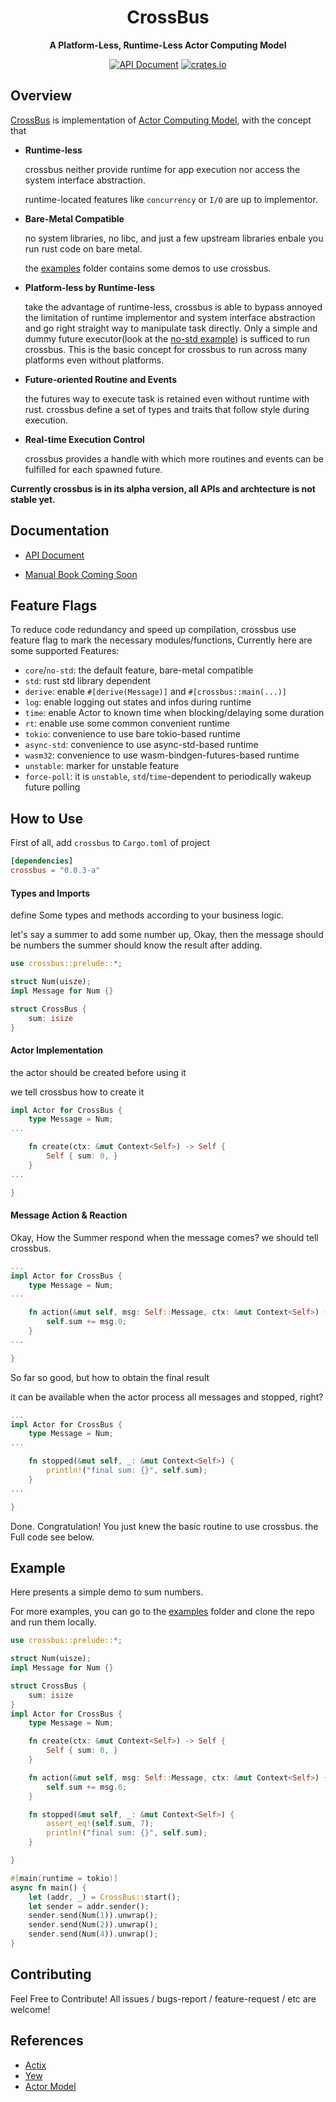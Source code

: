 <div align="center">
  <h1>CrossBus</h1>
  <p>
    <strong>A Platform-Less, Runtime-Less Actor Computing Model</strong>
  </p>

  <p>

[![API Document](https://img.shields.io/docsrs/crossbus/latest)](https://docs.rs/crossbus)
[![crates.io](https://img.shields.io/crates/v/crossbus.svg)](https://crates.io/crates/crossbus)

  </p>
</div>

## Overview
[CrossBus](https://github.com/hominee/crossbus) is implementation of
[Actor Computing Model](https://en.wikipedia.org/wiki/Actor_model), 
with the concept that 

- **Runtime-less**

  crossbus neither provide runtime for app execution 
  nor access the system interface abstraction. 

  runtime-located features like `concurrency` or `I/O`
  are up to implementor. 

- **Bare-Metal Compatible**

  no system libraries, no libc, and just a few upstream libraries
  enbale you run rust code on bare metal.

  the [examples](https://github.com/hominee/crossbus/tree/master/examples/no-std)
  folder contains some demos to use crossbus. 

- **Platform-less by Runtime-less** 

  take the advantage of runtime-less, crossbus is able to 
  bypass annoyed the limitation of runtime implementor and system 
  interface abstraction and go right straight way to manipulate 
  task directly. Only a simple and dummy future executor(look at 
   the [no-std example](https://github.com/hominee/crossbus/tree/master/examples/no-std)) is sufficed to run crossbus. This is the basic 
  concept for crossbus to run across many platforms even 
  without platforms. 

- **Future-oriented Routine and Events**

  the futures way to execute task is retained even 
  without runtime with rust. crossbus define a set of types 
  and traits that follow style during execution.

- **Real-time Execution Control**

  crossbus provides a handle with which more routines and events
  can be fulfilled for each spawned future.

**Currently crossbus is in its alpha version, all APIs and archtecture 
is not stable yet.**

## Documentation

- [API Document](https://docs.rs/crossbus)

- [Manual Book Coming Soon]()

## Feature Flags 
To reduce code redundancy and speed up compilation, crossbus use feature flag to mark the necessary modules/functions, Currently here are some supported Features:

- `core`/`no-std`: the default feature, bare-metal compatible 
- `std`: rust std library dependent
- `derive`: enable `#[derive(Message)]` and `#[crossbus::main(...)]`
- `log`: enable logging out states and infos during runtime
- `time`: enable Actor to known time when blocking/delaying some duration
- `rt`: enable use some common convenient runtime 
- `tokio`: convenience to use bare tokio-based runtime 
- `async-std`: convenience to use async-std-based runtime  
- `wasm32`: convenience to use wasm-bindgen-futures-based runtime 
- `unstable`: marker for unstable feature
- `force-poll`: it is `unstable`, `std`/`time`-dependent to periodically wakeup future polling

## How to Use 
First of all, add `crossbus` to `Cargo.toml` of project
```toml 
[dependencies]
crossbus = "0.0.3-a"
```
#### Types and Imports

define Some types and methods according to your business logic.

let's say a summer to add some number up, 
Okay, then the message should be numbers
the summer should know the result after adding.
```rust
use crossbus::prelude::*;

struct Num(uisze);
impl Message for Num {}

struct CrossBus {
    sum: isize
}
```

#### Actor Implementation

the actor should be created before using it

we tell crossbus how to create it

```rust 
impl Actor for CrossBus {
    type Message = Num;
...

    fn create(ctx: &mut Context<Self>) -> Self {
        Self { sum: 0, }
    }
...

}

```

#### Message Action & Reaction

Okay, How the Summer respond when the message comes?
we should tell crossbus.

```rust 
...
impl Actor for CrossBus {
    type Message = Num;
...

    fn action(&mut self, msg: Self::Message, ctx: &mut Context<Self>) {
        self.sum += msg.0;
    }
...

}

```
So far so good, but how to obtain the final result 

it can be available when the actor process all messages 
and stopped, right? 

```rust 
...
impl Actor for CrossBus {
    type Message = Num;
...

    fn stopped(&mut self, _: &mut Context<Self>) {
        println!("final sum: {}", self.sum);
    }
...

}

```

Done. Congratulation! You just knew the basic routine to use crossbus.
the Full code see below.

## Example
Here presents a simple demo to sum numbers.

For more examples, you can go to the [examples](https://github.com/hominee/crossbus/examples) folder
and clone the repo and run them locally.

```rust 
use crossbus::prelude::*;

struct Num(uisze);
impl Message for Num {}

struct CrossBus {
    sum: isize
}
impl Actor for CrossBus {
    type Message = Num;

    fn create(ctx: &mut Context<Self>) -> Self {
        Self { sum: 0, }
    }

    fn action(&mut self, msg: Self::Message, ctx: &mut Context<Self>) {
        self.sum += msg.0;
    }

    fn stopped(&mut self, _: &mut Context<Self>) {
        assert_eq!(self.sum, 7);
        println!("final sum: {}", self.sum);
    }

}

#[main(runtime = tokio)]
async fn main() {
    let (addr, _) = CrossBus::start();
    let sender = addr.sender();
    sender.send(Num(1)).unwrap();
    sender.send(Num(2)).unwrap();
    sender.send(Num(4)).unwrap();
}
```

## Contributing

Feel Free to Contribute! All issues / bugs-report / feature-request / etc
are welcome!

## References 

- [Actix](https://actix.rs)
- [Yew](https://yew.rs)
- [Actor Model](https://en.wikipedia.org/wiki/Actor_model)

